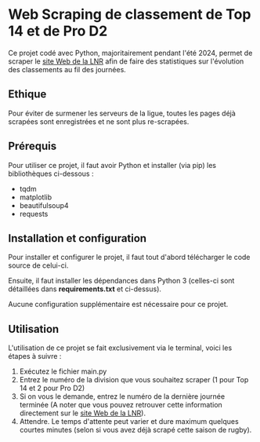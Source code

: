 # Web Scraping de classement de Top 14 et de Pro D2
Ce projet codé avec Python, majoritairement pendant l'été 2024, permet de scraper le [site Web de la LNR](https://top14.lnr.fr/) afin de faire des statistiques sur l'évolution des classements au fil des journées.
## Ethique
Pour éviter de surmener les serveurs de la ligue, toutes les pages déjà scrapées sont enregistrées et ne sont plus re-scrapées.
## Prérequis
Pour utiliser ce projet, il faut avoir Python et installer (via pip) les bibliothèques ci-dessous :
- tqdm
- matplotlib
- beautifulsoup4
- requests
## Installation et configuration
Pour installer et configurer le projet, il faut tout d'abord télécharger le code source de celui-ci.

Ensuite, il faut installer les dépendances dans Python 3 (celles-ci sont détaillées dans **requirements.txt** et ci-dessus).

Aucune configuration supplémentaire est nécessaire pour ce projet.
## Utilisation
L'utilisation de ce projet se fait exclusivement via le terminal, voici les étapes à suivre :
1. Exécutez le fichier main.py
2. Entrez le numéro de la division que vous souhaitez scraper (1 pour Top 14 et 2 pour Pro D2)
3. Si on vous le demande, entrez le numéro de la dernière journée terminée (A noter que vous pouvez retrouver cette information directement sur le [site Web de la LNR](https://top14.lnr.fr/)).
4. Attendre. Le temps d'attente peut varier et dure maximum quelques courtes minutes (selon si vous avez déjà scrapé cette saison de rugby).
